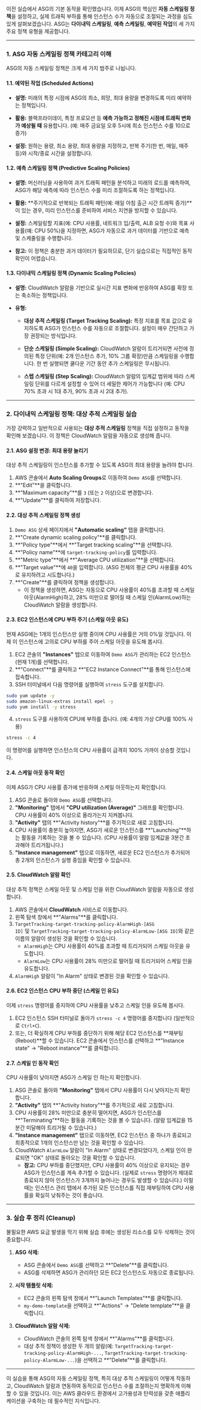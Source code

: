 
이전 실습에서 ASG의 기본 동작을 확인했습니다. 이제 ASG의 핵심인 **자동 스케일링 정책**을 설정하고, 실제 트래픽 부하를 통해 인스턴스 수가 자동으로 조절되는 과정을 심도 있게 살펴보겠습니다. ASG는 **다이내믹 스케일링**, **예측 스케일링**, **예약된 작업**의 세 가지 주요 정책 유형을 제공합니다.

---

### 1. ASG 자동 스케일링 정책 카테고리 이해

ASG의 자동 스케일링 정책은 크게 세 가지 범주로 나뉩니다.

#### 1.1. 예약된 작업 (Scheduled Actions)

- **설명:** 미래의 특정 시점에 ASG의 최소, 희망, 최대 용량을 변경하도록 미리 예약하는 정책입니다.
    
- **활용:** 블랙프라이데이, 특정 프로모션 등 **예측 가능하고 정해진 시점에 트래픽 변화가 예상될 때** 유용합니다. (예: 매주 금요일 오후 5시에 최소 인스턴스 수를 10으로 증가)
    
- **설정:** 원하는 용량, 최소 용량, 최대 용량을 지정하고, 반복 주기(한 번, 매일, 매주 등)와 시작/종료 시간을 설정합니다.

#### 1.2. 예측 스케일링 정책 (Predictive Scaling Policies)

- **설명:** 머신러닝을 사용하여 과거 트래픽 패턴을 분석하고 미래의 로드를 예측하여, ASG가 해당 예측에 따라 인스턴스 수를 미리 조절하도록 하는 정책입니다.
    
- **활용:** **주기적으로 반복되는 트래픽 패턴(예: 매일 아침 출근 시간 트래픽 증가)**이 있는 경우, 미리 인스턴스를 준비하여 서비스 지연을 방지할 수 있습니다.
    
- **설정:** 스케일링할 지표(예: CPU 사용률, 네트워크 입/출력, ALB 요청 수)와 목표 사용률(예: CPU 50%)을 지정하면, ASG가 자동으로 과거 데이터를 기반으로 예측 및 스케줄링을 수행합니다.
    
- **참고:** 이 정책은 충분한 과거 데이터가 필요하므로, 단기 실습으로는 직접적인 동작 확인이 어렵습니다.

#### 1.3. 다이내믹 스케일링 정책 (Dynamic Scaling Policies)

- **설명:** CloudWatch 알람을 기반으로 실시간 지표 변화에 반응하여 ASG를 확장 또는 축소하는 정책입니다.
    
- **유형:**
    - **대상 추적 스케일링 (Target Tracking Scaling):** 특정 지표를 목표 값으로 유지하도록 ASG가 인스턴스 수를 자동으로 조절합니다. 설정이 매우 간단하고 가장 권장되는 방식입니다.
        
    - **단순 스케일링 (Simple Scaling):** CloudWatch 알람이 트리거되면 사전에 정의된 특정 단위(예: 2개 인스턴스 추가, 10% 그룹 확장)만큼 스케일링을 수행합니다. 한 번 실행되면 쿨다운 기간 동안 추가 스케일링은 무시됩니다.
        
    - **스텝 스케일링 (Step Scaling):** CloudWatch 알람의 임계값 범위에 따라 스케일링 단위를 다르게 설정할 수 있어 더 세밀한 제어가 가능합니다 (예: CPU 70% 초과 시 1대 추가, 90% 초과 시 2대 추가).

---

### 2. 다이내믹 스케일링 정책: 대상 추적 스케일링 실습

가장 강력하고 일반적으로 사용되는 **대상 추적 스케일링** 정책을 직접 설정하고 동작을 확인해 보겠습니다. 이 정책은 CloudWatch 알람을 자동으로 생성해 줍니다.

#### 2.1. ASG 설정 변경: 최대 용량 늘리기

대상 추적 스케일링이 인스턴스를 추가할 수 있도록 ASG의 최대 용량을 늘려야 합니다.

1. AWS 콘솔에서 **Auto Scaling Groups**로 이동하여 `Demo ASG`를 선택합니다.
2. **"Edit"**을 클릭합니다.
3. **"Maximum capacity"**를 `3` (또는 `2` 이상)으로 변경합니다.
4. **"Update"**를 클릭하여 저장합니다.

#### 2.2. 대상 추적 스케일링 정책 생성

1. `Demo ASG` 상세 페이지에서 **"Automatic scaling"** 탭을 클릭합니다.
2. **"Create dynamic scaling policy"**를 클릭합니다.
3. **"Policy type"**에서 **"Target tracking scaling"**을 선택합니다.
4. **"Policy name"**에 `target-tracking-policy`를 입력합니다.
5. **"Metric type"**에서 **"Average CPU utilization"**을 선택합니다.
6. **"Target value"**에 `40`을 입력합니다. (ASG 전체의 평균 CPU 사용률을 40%로 유지하려고 시도합니다.)
7. **"Create"**를 클릭하여 정책을 생성합니다.
    - 이 정책을 생성하면, ASG는 자동으로 CPU 사용률이 40%를 초과할 때 스케일 아웃(AlarmHigh)하고, 28% 미만으로 떨어질 때 스케일 인(AlarmLow)하는 CloudWatch 알람을 생성합니다.

#### 2.3. EC2 인스턴스에 CPU 부하 주기 (스케일 아웃 유도)

현재 ASG에는 1개의 인스턴스만 실행 중이며 CPU 사용률은 거의 0%일 것입니다. 이제 이 인스턴스에 고의로 CPU 부하를 주어 스케일 아웃을 유도해 봅시다.

1. EC2 콘솔의 **"Instances"** 탭으로 이동하여 `Demo ASG`가 관리하는 EC2 인스턴스 (현재 1개)를 선택합니다.
2. **"Connect"**를 클릭하고 **"EC2 Instance Connect"**를 통해 인스턴스에 접속합니다.
3. SSH 터미널에서 다음 명령어를 실행하여 `stress` 도구를 설치합니다.

```bash
sudo yum update -y
sudo amazon-linux-extras install epel -y
sudo yum install -y stress
```

4. `stress` 도구를 사용하여 CPU에 부하를 줍니다. (예: 4개의 가상 CPU를 100% 사용)

```bash
stress -c 4
```
    
이 명령어를 실행하면 인스턴스의 CPU 사용률이 급격히 100% 가까이 상승할 것입니다.

#### 2.4. 스케일 아웃 동작 확인

이제 ASG가 CPU 사용률 증가에 반응하여 스케일 아웃하는지 확인합니다.

1. ASG 콘솔로 돌아와 `Demo ASG`를 선택합니다.
2. **"Monitoring"** 탭에서 **"CPU utilization (Average)"** 그래프를 확인합니다. CPU 사용률이 40% 이상으로 올라가는지 지켜봅니다.
3. **"Activity"** 탭의 **"Activity history"**를 주기적으로 새로 고침합니다.
4. CPU 사용률이 충분히 높아지면, ASG가 새로운 인스턴스를 **"Launching"**하는 활동을 기록하는 것을 볼 수 있습니다. (CPU 사용률이 알람 임계값을 3분간 초과해야 트리거됩니다.)
5. **"Instance management"** 탭으로 이동하면, 새로운 EC2 인스턴스가 추가되어 총 2개의 인스턴스가 실행 중임을 확인할 수 있습니다.

#### 2.5. CloudWatch 알람 확인

대상 추적 정책은 스케일 아웃 및 스케일 인을 위한 CloudWatch 알람을 자동으로 생성합니다.

1. AWS 콘솔에서 **CloudWatch** 서비스로 이동합니다.
2. 왼쪽 탐색 창에서 **"Alarms"**를 클릭합니다.
3. `TargetTracking-target-tracking-policy-AlarmHigh-[ASG ID]` 및 `TargetTracking-target-tracking-policy-AlarmLow-[ASG ID]`와 같은 이름의 알람이 생성된 것을 확인할 수 있습니다.
    - `AlarmHigh`는 CPU 사용률이 40%를 초과할 때 트리거되어 스케일 아웃을 유도합니다.
    - `AlarmLow`는 CPU 사용률이 28% 미만으로 떨어질 때 트리거되어 스케일 인을 유도합니다.
4. `AlarmHigh` 알람이 "In Alarm" 상태로 변경된 것을 확인할 수 있습니다.

#### 2.6. EC2 인스턴스 CPU 부하 중단 (스케일 인 유도)

이제 `stress` 명령어를 중지하여 CPU 사용률을 낮추고 스케일 인을 유도해 봅시다.

1. EC2 인스턴스 SSH 터미널로 돌아가 `stress -c 4` 명령어를 중지합니다 (일반적으로 `Ctrl+C`).
2. 또는, 더 확실하게 CPU 부하를 중단하기 위해 해당 EC2 인스턴스를 **재부팅(Reboot)**할 수 있습니다. EC2 콘솔에서 인스턴스를 선택하고 **"Instance state" -> "Reboot instance"**를 클릭합니다.
    

#### 2.7. 스케일 인 동작 확인

CPU 사용률이 낮아지면 ASG가 스케일 인 하는지 확인합니다.

1. ASG 콘솔로 돌아와 **"Monitoring"** 탭에서 CPU 사용률이 다시 낮아지는지 확인합니다.
2. **"Activity"** 탭의 **"Activity history"**를 주기적으로 새로 고침합니다.
3. CPU 사용률이 28% 미만으로 충분히 떨어지면, ASG가 인스턴스를 **"Terminating"**하는 활동을 기록하는 것을 볼 수 있습니다. (알람 임계값을 15분간 미달해야 트리거될 수 있습니다.)
4. **"Instance management"** 탭으로 이동하면, EC2 인스턴스 중 하나가 종료되고 최종적으로 1개의 인스턴스만 남는 것을 확인할 수 있습니다.
5. CloudWatch `AlarmLow` 알람이 "In Alarm" 상태로 변경되었다가, 스케일 인이 완료되면 "OK" 상태로 돌아오는 것을 확인할 수 있습니다.
    - **참고:** CPU 부하를 중단했지만, CPU 사용률이 40% 이상으로 유지되는 경우 ASG가 인스턴스를 계속 추가할 수 있습니다. (실제로 `stress` 명령어가 제대로 종료되지 않아 인스턴스가 3개까지 늘어나는 경우도 발생할 수 있습니다.) 이럴 때는 인스턴스 관리 탭에서 추가된 모든 인스턴스를 직접 재부팅하여 CPU 사용률을 확실히 낮춰주는 것이 좋습니다.
        

---

### 3. 실습 후 정리 (Cleanup)

불필요한 AWS 요금 발생을 막기 위해 실습 후에는 생성된 리소스를 모두 삭제하는 것이 중요합니다.

1. **ASG 삭제:**
    - ASG 콘솔에서 `Demo ASG`를 선택하고 **"Delete"**를 클릭합니다.
    - ASG를 삭제하면 ASG가 관리하던 모든 EC2 인스턴스도 자동으로 종료됩니다.
        
2. **시작 템플릿 삭제:**
    - EC2 콘솔의 왼쪽 탐색 창에서 **"Launch Templates"**를 클릭합니다.
    - `my-demo-template`을 선택하고 **"Actions" -> "Delete template"**을 클릭합니다.
        
3. **CloudWatch 알람 삭제:**
    - CloudWatch 콘솔의 왼쪽 탐색 창에서 **"Alarms"**를 클릭합니다.
    - 대상 추적 정책이 생성한 두 개의 알람(예: `TargetTracking-target-tracking-policy-AlarmHigh-...`, `TargetTracking-target-tracking-policy-AlarmLow-...`)을 선택하고 **"Delete"**를 클릭합니다.

---

이 실습을 통해 ASG의 자동 스케일링 정책, 특히 대상 추적 스케일링이 어떻게 작동하고, CloudWatch 알람과 연동하여 동적으로 인스턴스 수를 조절하는지 명확하게 이해할 수 있을 것입니다. 이는 AWS 클라우드 환경에서 고가용성과 탄력성을 갖춘 애플리케이션을 구축하는 데 필수적인 지식입니다.
